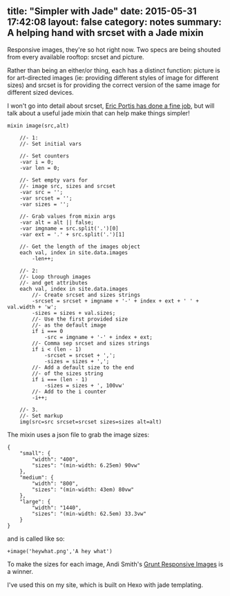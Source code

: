 title: "Simpler <srcset> with Jade"
date: 2015-05-31 17:42:08
layout: false
category: notes
summary: A helping hand with srcset with a Jade mixin
---

Responsive images, they're so hot right now. Two specs are being shouted from every available rooftop: srcset and picture.

Rather than being an either/or thing, each has a distinct function: picture is for art-directed images (ie: providing different styles of image for different sizes) and srcset is for providing the correct version of the same image for different sized devices.

I won't go into detail about srcset, [Eric Portis has done a fine job](https://ericportis.com/posts/2014/srcset-sizes/), but will talk about a useful jade mixin that can help make things simpler!

```
mixin image(src,alt)

    //- 1:
    //- Set initial vars

    //- Set counters
    -var i = 0;
    -var len = 0;

    //- Set empty vars for
    //- image src, sizes and srcset
    -var src = '';
    -var srcset = '';
    -var sizes = '';

    //- Grab values from mixin args
    -var alt = alt || false;
    -var imgname = src.split('.')[0]
    -var ext = '.' + src.split('.')[1]

    //- Get the length of the images object
    each val, index in site.data.images
        -len++;

    //- 2:
    //- Loop through images
    //- and get attributes
    each val, index in site.data.images
        //- Create srcset and sizes strings
        -srcset = srcset + imgname + '-' + index + ext + ' ' + val.width + 'w';
        -sizes = sizes + val.sizes;
        //- Use the first provided size
        //- as the default image
        if i === 0
            -src = imgname + '-' + index + ext;
        //- Comma sep srcset and sizes strings
        if i < (len - 1)
            -srcset = srcset + ',';
            -sizes = sizes + ',';
        //- Add a default size to the end
        //- of the sizes string
        if i === (len - 1)
            -sizes = sizes + ', 100vw'
        //- Add to the i counter
        -i++;

    //- 3.
    //- Set markup
    img(src=src srcset=srcset sizes=sizes alt=alt)
```

The mixin uses a json file to grab the image sizes:

```
{
    "small": {
        "width": "400",
        "sizes": "(min-width: 6.25em) 90vw"
    },
    "medium": {
        "width": "800",
        "sizes": "(min-width: 43em) 80vw"
    },
    "large": {
        "width": "1440",
        "sizes": "(min-width: 62.5em) 33.3vw"
    }
}
```

and is called like so:

```
+image('heywhat.png','A hey what')
```

To make the sizes for each image, Andi Smith's [Grunt Responsive Images](https://github.com/andismith/grunt-responsive-images) is a winner.

I've used this on my site, which is built on Hexo with jade templating.
